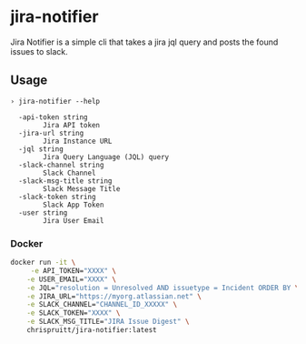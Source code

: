# jira-notifier

Jira Notifier is a simple cli that takes a jira jql query and posts the found issues to slack.

## Usage

```text
› jira-notifier --help

  -api-token string
        Jira API token
  -jira-url string
        Jira Instance URL
  -jql string
        Jira Query Language (JQL) query
  -slack-channel string
        Slack Channel
  -slack-msg-title string
        Slack Message Title
  -slack-token string
        Slack App Token
  -user string
        Jira User Email
```

### Docker

```sh
docker run -it \
     -e API_TOKEN="XXXX" \
    -e USER_EMAIL="XXXX" \
    -e JQL="resolution = Unresolved AND issuetype = Incident ORDER BY \"Time to resolution\" ASC" \
    -e JIRA_URL="https://myorg.atlassian.net" \
    -e SLACK_CHANNEL="CHANNEL_ID_XXXXX" \
    -e SLACK_TOKEN="XXXX" \
    -e SLACK_MSG_TITLE="JIRA Issue Digest" \
    chrispruitt/jira-notifier:latest
```
